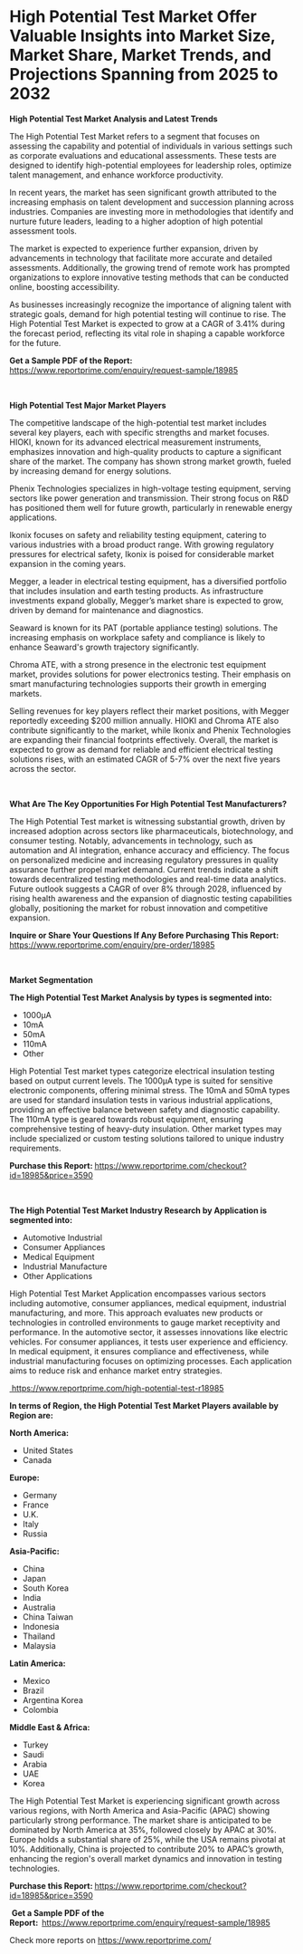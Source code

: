 <p><h1>High Potential Test Market Offer Valuable Insights into Market Size, Market Share, Market Trends, and Projections Spanning from 2025 to 2032</h1></p><p><strong>High Potential Test Market Analysis and Latest Trends</strong></p>
<p><p>The High Potential Test Market refers to a segment that focuses on assessing the capability and potential of individuals in various settings such as corporate evaluations and educational assessments. These tests are designed to identify high-potential employees for leadership roles, optimize talent management, and enhance workforce productivity. </p><p>In recent years, the market has seen significant growth attributed to the increasing emphasis on talent development and succession planning across industries. Companies are investing more in methodologies that identify and nurture future leaders, leading to a higher adoption of high potential assessment tools. </p><p>The market is expected to experience further expansion, driven by advancements in technology that facilitate more accurate and detailed assessments. Additionally, the growing trend of remote work has prompted organizations to explore innovative testing methods that can be conducted online, boosting accessibility. </p><p>As businesses increasingly recognize the importance of aligning talent with strategic goals, demand for high potential testing will continue to rise. The High Potential Test Market is expected to grow at a CAGR of 3.41% during the forecast period, reflecting its vital role in shaping a capable workforce for the future.</p></p>
<p><strong>Get a Sample PDF of the Report:&nbsp;</strong> <a href="https://www.reportprime.com/enquiry/request-sample/18985?utm_campaign=3098&utm_medium=2&utm_source=Github&utm_content=ia&utm_term=19032025&utm_id=high-potential-test">https://www.reportprime.com/enquiry/request-sample/18985</a></p>
<p>&nbsp;</p>
<p><strong>High Potential Test Major Market Players</strong></p>
<p><p>The competitive landscape of the high-potential test market includes several key players, each with specific strengths and market focuses. HIOKI, known for its advanced electrical measurement instruments, emphasizes innovation and high-quality products to capture a significant share of the market. The company has shown strong market growth, fueled by increasing demand for energy solutions.</p><p>Phenix Technologies specializes in high-voltage testing equipment, serving sectors like power generation and transmission. Their strong focus on R&D has positioned them well for future growth, particularly in renewable energy applications.</p><p>Ikonix focuses on safety and reliability testing equipment, catering to various industries with a broad product range. With growing regulatory pressures for electrical safety, Ikonix is poised for considerable market expansion in the coming years.</p><p>Megger, a leader in electrical testing equipment, has a diversified portfolio that includes insulation and earth testing products. As infrastructure investments expand globally, Megger’s market share is expected to grow, driven by demand for maintenance and diagnostics.</p><p>Seaward is known for its PAT (portable appliance testing) solutions. The increasing emphasis on workplace safety and compliance is likely to enhance Seaward's growth trajectory significantly.</p><p>Chroma ATE, with a strong presence in the electronic test equipment market, provides solutions for power electronics testing. Their emphasis on smart manufacturing technologies supports their growth in emerging markets.</p><p>Selling revenues for key players reflect their market positions, with Megger reportedly exceeding $200 million annually. HIOKI and Chroma ATE also contribute significantly to the market, while Ikonix and Phenix Technologies are expanding their financial footprints effectively. Overall, the market is expected to grow as demand for reliable and efficient electrical testing solutions rises, with an estimated CAGR of 5-7% over the next five years across the sector.</p></p>
<p>&nbsp;</p>
<p><strong>What Are The Key Opportunities For High Potential Test Manufacturers?</strong></p>
<p><p>The High Potential Test market is witnessing substantial growth, driven by increased adoption across sectors like pharmaceuticals, biotechnology, and consumer testing. Notably, advancements in technology, such as automation and AI integration, enhance accuracy and efficiency. The focus on personalized medicine and increasing regulatory pressures in quality assurance further propel market demand. Current trends indicate a shift towards decentralized testing methodologies and real-time data analytics. Future outlook suggests a CAGR of over 8% through 2028, influenced by rising health awareness and the expansion of diagnostic testing capabilities globally, positioning the market for robust innovation and competitive expansion.</p></p>
<p><strong>Inquire or Share Your Questions If Any Before Purchasing This Report:</strong> <a href="https://www.reportprime.com/enquiry/pre-order/18985?utm_campaign=3098&utm_medium=2&utm_source=Github&utm_content=ia&utm_term=19032025&utm_id=high-potential-test">https://www.reportprime.com/enquiry/pre-order/18985</a></p>
<p>&nbsp;</p>
<p><strong>Market Segmentation</strong></p>
<p><strong>The High Potential Test Market Analysis by types is segmented into:</strong></p>
<p><ul><li>1000μA</li><li>10mA</li><li>50mA</li><li>110mA</li><li>Other</li></ul></p>
<p><p>High Potential Test market types categorize electrical insulation testing based on output current levels. The 1000μA type is suited for sensitive electronic components, offering minimal stress. The 10mA and 50mA types are used for standard insulation tests in various industrial applications, providing an effective balance between safety and diagnostic capability. The 110mA type is geared towards robust equipment, ensuring comprehensive testing of heavy-duty insulation. Other market types may include specialized or custom testing solutions tailored to unique industry requirements.</p></p>
<p><strong>Purchase this Report:&nbsp;</strong><a href="https://www.reportprime.com/checkout?id=18985&price=3590&utm_campaign=3098&utm_medium=2&utm_source=Github&utm_content=ia&utm_term=19032025&utm_id=high-potential-test">https://www.reportprime.com/checkout?id=18985&price=3590</a></p>
<p>&nbsp;</p>
<p><strong>The High Potential Test Market Industry Research by Application is segmented into:</strong></p>
<p><ul><li>Automotive Industrial</li><li>Consumer Appliances</li><li>Medical Equipment</li><li>Industrial Manufacture</li><li>Other Applications</li></ul></p>
<p><p>High Potential Test Market Application encompasses various sectors including automotive, consumer appliances, medical equipment, industrial manufacturing, and more. This approach evaluates new products or technologies in controlled environments to gauge market receptivity and performance. In the automotive sector, it assesses innovations like electric vehicles. For consumer appliances, it tests user experience and efficiency. In medical equipment, it ensures compliance and effectiveness, while industrial manufacturing focuses on optimizing processes. Each application aims to reduce risk and enhance market entry strategies.</p></p>
<p><a href="https://www.reportprime.com/high-potential-test-r18985?utm_campaign=3098&utm_medium=2&utm_source=Github&utm_content=ia&utm_term=19032025&utm_id=high-potential-test">&nbsp;https://www.reportprime.com/high-potential-test-r18985</a></p>
<p><strong>In terms of Region, the High Potential Test Market Players available by Region are:</strong></p>
<p>
    <p> <strong> North America: </strong>
        <ul>
            <li>United States</li>
            <li>Canada</li>
        </ul>
        </p> 
    <p> <strong> Europe: </strong>
        <ul>
            <li>Germany</li>
            <li>France</li>
            <li>U.K.</li>
            <li>Italy</li>
            <li>Russia</li>
        </ul>
        </p> 
    <p> <strong> Asia-Pacific: </strong>
        <ul>
            <li>China</li>
            <li>Japan</li>
            <li>South Korea</li>
            <li>India</li>
            <li>Australia</li>
            <li>China Taiwan</li>
            <li>Indonesia</li>
            <li>Thailand</li>
            <li>Malaysia</li>
        </ul>
        </p> 
    <p> <strong> Latin America: </strong>
        <ul>
            <li>Mexico</li>
            <li>Brazil</li>
            <li>Argentina Korea</li>
            <li>Colombia</li>
        </ul>
        </p> 
    <p> <strong> Middle East & Africa: </strong>
        <ul>
            <li>Turkey</li>
            <li>Saudi</li>
            <li>Arabia</li>
            <li>UAE</li>
            <li>Korea</li>
        </ul>
    </p>
    </p>
<p><p>The High Potential Test Market is experiencing significant growth across various regions, with North America and Asia-Pacific (APAC) showing particularly strong performance. The market share is anticipated to be dominated by North America at 35%, followed closely by APAC at 30%. Europe holds a substantial share of 25%, while the USA remains pivotal at 10%. Additionally, China is projected to contribute 20% to APAC’s growth, enhancing the region's overall market dynamics and innovation in testing technologies.</p></p>
<p><strong>Purchase this Report: </strong><a href="https://www.reportprime.com/checkout?id=18985&price=3590&utm_campaign=3098&utm_medium=2&utm_source=Github&utm_content=ia&utm_term=19032025&utm_id=high-potential-test">https://www.reportprime.com/checkout?id=18985&price=3590</a></p>
<p>&nbsp;<strong>Get a Sample PDF of the Report:&nbsp;&nbsp;</strong><a href="https://www.reportprime.com/enquiry/request-sample/18985?utm_campaign=3098&utm_medium=2&utm_source=Github&utm_content=ia&utm_term=19032025&utm_id=high-potential-test">https://www.reportprime.com/enquiry/request-sample/18985</a></p>
<p><strong></strong></p>
<p>Check more reports on <a href="https://www.reportprime.com/?utm_campaign=3098&utm_medium=2&utm_source=Github&utm_content=ia&utm_term=19032025&utm_id=high-potential-test">https://www.reportprime.com/</a></p>